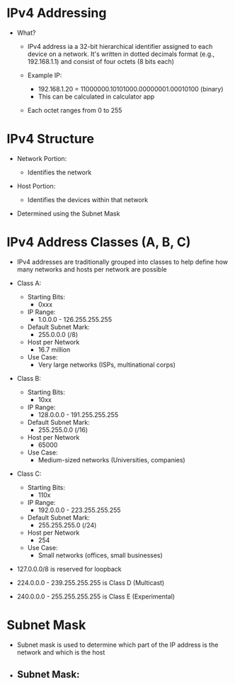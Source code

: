 # IPv4 Addressing
- What?
	- IPv4 address ia a 32-bit hierarchical identifier assigned to each device on a network. It's written in dotted decimals format (e.g., 192.168.1.1) and consist of four octets (8 bits each)
	
	- Example IP:
		- 192.168.1.20 = 11000000.10101000.00000001.00010100 (binary)
		- This can be calculated in calculator app
		
	- Each octet ranges from 0 to 255

# IPv4 Structure
- Network Portion:
	- Identifies the network
	
- Host Portion:
	- Identifies the devices within that network
	
- Determined using the Subnet Mask

# IPv4 Address Classes (A, B, C)
- IPv4 addresses are traditionally grouped into classes to help define how many networks and hosts per network are possible
- Class A:
	- Starting Bits:
		- 0xxx
	- IP Range:
		-   1.0.0.0 - 126.255.255.255
	- Default Subnet Mark:
		- 255.0.0.0 (/8)
	- Host per Network
		- 16.7 million
	- Use Case:
		- Very large networks (ISPs, multinational corps)
- Class B:
	- Starting Bits:
		- 10xx
	- IP Range:
		-   128.0.0.0 - 191.255.255.255
	- Default Subnet Mark:
		- 255.255.0.0 (/16)
	- Host per Network
		- 65000
	- Use Case:
		- Medium-sized networks (Universities, companies)
		
- Class C:
	- Starting Bits:
		- 110x
	- IP Range:
		-   192.0.0.0 - 223.255.255.255
	- Default Subnet Mark:
		- 255.255.255.0 (/24)
	- Host per Network
		- 254
	- Use Case:
		- Small networks (offices, small businesses)
		
- 127.0.0.0/8 is reserved for loopback
- 224.0.0.0 - 239.255.255.255 is Class D (Multicast)
- 240.0.0.0 - 255.255.255.255 is Class E (Experimental)

# Subnet Mask
- Subnet mask is used to determine which part of the IP address is the network and which is the host
- Subnet Mask:
	- 
